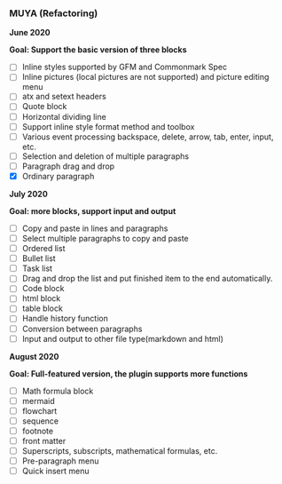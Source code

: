### MUYA (Refactoring)

**June 2020**

**Goal: Support the basic version of three blocks**

- [ ] Inline styles supported by GFM and Commonmark Spec
- [ ] Inline pictures (local pictures are not supported) and picture editing menu
- [ ] atx and setext headers
- [ ] Quote block
- [ ] Horizontal dividing line
- [ ] Support inline style format method and toolbox
- [ ] Various event processing backspace, delete, arrow, tab, enter, input, etc.
- [ ] Selection and deletion of multiple paragraphs
- [ ] Paragraph drag and drop
- [x] Ordinary paragraph

**July 2020**

**Goal: more blocks, support input and output**

- [ ] Copy and paste in lines and paragraphs
- [ ] Select multiple paragraphs to copy and paste
- [ ] Ordered list
- [ ] Bullet list
- [ ] Task list
- [ ] Drag and drop the list and put finished item to the end automatically.
- [ ] Code block
- [ ] html block
- [ ] table block
- [ ] Handle history function
- [ ] Conversion between paragraphs
- [ ] Input and output to other file type(markdown and html)

**August 2020**

**Goal: Full-featured version, the plugin supports more functions**

- [ ] Math formula block
- [ ] mermaid
- [ ] flowchart
- [ ] sequence
- [ ] footnote
- [ ] front matter
- [ ] Superscripts, subscripts, mathematical formulas, etc.
- [ ] Pre-paragraph menu
- [ ] Quick insert menu